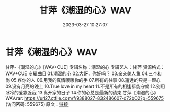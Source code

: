 ﻿---
title: 甘萍《潮湿的心》WAV
date: 2023-03-27 10:27:07
categories: WAV车载音乐、镜像
tags: 华语中文
---
# 甘萍《潮湿的心》WAV

甘萍-《潮湿的心》[WAV+CUE]
专辑名称：潮湿的心
专辑艺人：甘萍
资源格式：WAV+CUE
专辑曲目
01.潮湿的心
02.大哥，你好吗？
03.亲亲美人鱼
04.三个和尚
05.疼你的人
06.用我的真情暖暖你的手
07.所有的往事
08.遥远的只是一颗心
09.没有月亮的晚上
10.True love in my heart
11.不是所有的相逢都能守候
12.别用冰冷的爱靠近我
13.离开家的日子
14.你的心总是最新的请柬
甘萍《潮湿的心》WAV.rar: https://url27.ctfile.com/f/9388027-832486607-d72b02?p=559675
(访问密码: 559675)
原文：[链接](https://blog.sina.com.cn/s/blog_1647c7e7601031162.html)